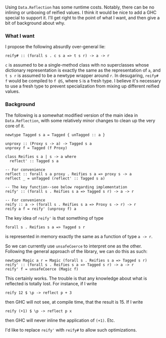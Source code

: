 
Using `Data.Reflection` has some runtime costs. Notably, there can be no inlining or unboxing of reified values. I think it would be nice to add a GHC special to support it. I'll get right to the point of what I want, and then give a bit of background about why.


### What I want



I propose the following absurdly over-general lie:


```
reify# :: (forall s . c s a => t s r) -> a -> r
```


`c` is assumed to be a single-method class with no superclasses whose dictionary representation is exactly the same as the representation of `a`, and `t s r` is assumed to be a newtype wrapper around `r`. In desugaring, `reify# f` would be compiled to `f @S`, where `S` is a fresh type. I believe it's necessary to use a fresh type to prevent specialization from mixing up different reified values.


### Background



The following is a somewhat modified version of the main idea in `Data.Reflection`, with some relatively minor changes to clean up the very core of it.


```
newtype Tagged s a = Tagged { unTagged :: a }

unproxy :: (Proxy s -> a) -> Tagged s a
unproxy f = Tagged (f Proxy)

class Reifies s a | s -> a where
  reflect' :: Tagged s a

-- For convenience
reflect :: forall s a proxy . Reifies s a => proxy s -> a
reflect _ = unTagged (reflect' :: Tagged s a)

-- The key function--see below regarding implementation
reify' :: (forall s . Reifies s a => Tagged s r) -> a -> r

-- For convenience
reify :: a -> (forall s . Reifies s a => Proxy s -> r) -> r
reify a f = reify' (unproxy f) a
```


The key idea of `reify'` is that something of type


```
forall s . Reifies s a => Tagged s r
```


is represented in memory exactly the same as a function of type `a -> r`.



So we can currently use `unsafeCoerce` to interpret one as the other. Following the general approach of the library, we can do this as such:


```
newtype Magic a r = Magic (forall s . Reifies s a => Tagged s r)
reify' :: (forall s . Reifies s a => Tagged s r) -> a -> r
reify' f = unsafeCoerce (Magic f)
```


This certainly works. The trouble is that any knowledge about what is reflected is totally lost. For instance, if I write


```
reify 12 $ \p -> reflect p + 3
```


then GHC will not see, at compile time, that the result is 15. If I write


```
reify (+1) $ \p -> reflect p x
```


then GHC will never inline the application of `(+1)`. Etc.



I'd like to replace `reify'` with `reify#` to allow such optimizations.


